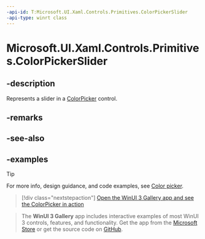 ```yaml
---
-api-id: T:Microsoft.UI.Xaml.Controls.Primitives.ColorPickerSlider
-api-type: winrt class
---
```


# Microsoft.UI.Xaml.Controls.Primitives.ColorPickerSlider

<!-- Class syntax.
public class ColorPickerSlider : Slider, Slider
-->

## -description

Represents a slider in a [ColorPicker](../microsoft.ui.xaml.controls/colorpicker.md) control.

## -remarks

## -see-also

## -examples

> [!TIP]
> For more info, design guidance, and code examples, see [Color picker](/windows/apps/design/controls/color-picker).

> [!div class="nextstepaction"]
> [Open the WinUI 3 Gallery app and see the ColorPicker in action](winui3gallery:/item/ColorPicker)

> The **WinUI 3 Gallery** app includes interactive examples of most WinUI 3 controls, features, and functionality. Get the app from the [Microsoft Store](https://www.microsoft.com/store/productId/9P3JFPWWDZRC) or get the source code on [GitHub](https://github.com/microsoft/WinUI-Gallery).
